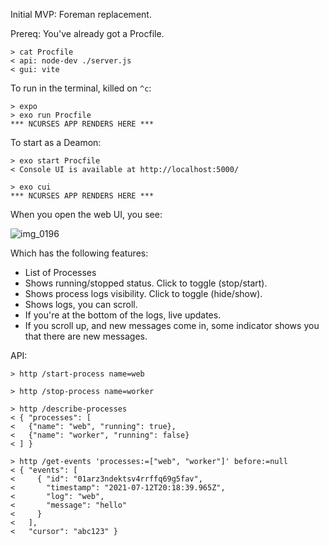 Initial MVP: Foreman replacement.

Prereq: You've already got a Procfile.

```
> cat Procfile
< api: node-dev ./server.js
< gui: vite
```

To run in the terminal, killed on `^c`:

```
> expo
> exo run Procfile
*** NCURSES APP RENDERS HERE ***
```

To start as a Deamon:

```
> exo start Procfile
< Console UI is available at http://localhost:5000/
```

```
> exo cui
*** NCURSES APP RENDERS HERE ***
```

When you open the web UI, you see:

![img_0196](https://user-images.githubusercontent.com/119164/125343720-406d9180-e30b-11eb-83ad-380036f7cbaa.jpg)

Which has the following features:

- List of Processes
- Shows running/stopped status. Click to toggle (stop/start).
- Shows process logs visibility. Click to toggle (hide/show).
- Shows logs, you can scroll.
- If you're at the bottom of the logs, live updates.
- If you scroll up, and new messages come in, some indicator shows you that there are new messages.


API:

```
> http /start-process name=web

> http /stop-process name=worker

> http /describe-processes
< { "processes": [
<   {"name": "web", "running": true},
<   {"name": "worker", "running": false}
< ] }

> http /get-events 'processes:=["web", "worker"]' before:=null
< { "events": [
<     { "id": "01arz3ndektsv4rrffq69g5fav",
<       "timestamp": "2021-07-12T20:18:39.965Z", 
<       "log": "web",
<       "message": "hello"
<     }
<   ],
<   "cursor": "abc123" }
```
